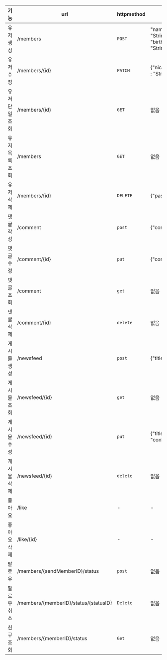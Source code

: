 | 기능         | url                                        | httpmethod | request                                                     | response                                                                                        | HttpStatus |
|--------------|--------------------------------------------|------------|-------------------------------------------------------------|-------------------------------------------------------------------------------------------------|------------|
|유저생성|/members|`POST`|"name" : "String","email" : "String","passworld" : "String", "birthdate" : "String","nickname" : "String","comment" : "String"}|"id" : "Number",name" : "String","email" : "String","birthdate" : "String","nickname" : "String","comment" : "String","createdDate" : "DateTime"}| `201` |
|유저수정 |  /members/{id} |  `PATCH` | {"nickname" : "String","comment" : "String"}| {"name" : "String","email" : "String","nickname" : "String","comment" : "String"updatedDate" : "DateTime"} |`200`|
| 유저 단일 조회 |   /members/{id}   | `GET` | 없음 | {"nickname" : "String","comment" : "String"} | `200`|
| 유저 목록 조회 |  /members      | `GET`      |없음| {"nickname" : "String","comment" : "String"}  | `200` |
| 유저 삭제    |    /members/{id}   | `DELETE` | {"passoword" : "String"} | 없음 | `200` |
| 댓글 작성 | /comment | `post` | {"content":"String"} | {"id":"Long", "content":"String", "createAt":"LocalDateTime","updateAt":"LocalDateTime"} | `201` |
| 댓글 수정 | /comment/{id} | `put` | {"content":"String"} | {"id":"Long", "content":"String", "createAt":"LocalDateTime","updateAt":"LocalDateTime"} | `200` |
| 댓글 조회 | /comment | `get` | 없음 |  {"id":"Long", "content":"String", "createAt":"LocalDateTime","updateAt":"LocalDateTime"} .... | `200` |
| 댓글 삭제 | /comment/{id} | `delete` | 없음 | 없음 | 200
|게시물 생성| /newsfeed | `post` | {"title":"String","content":"String"} | {"id":"Long", "title":"String", "content":"String", "CreateAt":"LocalDateTime", "UpdateAt":"LocalDateTime"} | `201` |
| 게시물 조회 |  /newsfeed/{id} | `get` | 없음 | {"id":"Long", "title":"String", "content":"String", "CreateAt":"LocalDateTime", "UpdateAt":"LocalDateTime"} | `200` |
| 게시물 수정 | /newsfeed/{id} | `put` | {"title":"String", "content":"String"}|{"title":"String", "content":"String", "CreateAt":"LocalDateTime", "UpdateAt":"LocalDateTime"} | `200` |
| 게시물 삭제 | /newsfeed/{id} | `delete` | 없음 | 없음 | `200` |
| 좋아요 | /like | - | -|-|-|
| 좋아요 삭제 | /like/{id} |-|-|-|-|
| 팔로우 |/members/{sendMemberID}/status| `post`|없음|없음|`200`|
|  팔로우 취소 |  /members/{memberID}/status/{statusID} | `Delete`  | 없음 | 없음 |`200`|
| 친구 조회|/members/{memberID}/status| `Get`| 없음 | 없음 |List(Status)| `200` |
